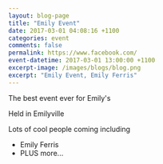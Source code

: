 ```yaml
---
layout: blog-page
title: "Emily Event"
date: 2017-03-01 04:08:16 +1100
categories: event 
comments: false
permalink: https://www.facebook.com/
event-datetime: 2017-03-01 13:00:00 +1100
excerpt-image: /images/blogs/blog.png
excerpt: "Emily Event, Emily Ferris"
---
```


The best event ever for Emily's

Held in Emilyville

Lots of cool people coming including 

+ Emily Ferris
+ PLUS more...
